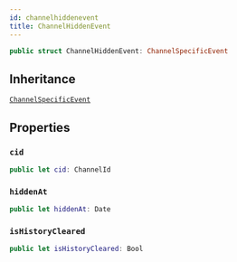 ```yaml
---
id: channelhiddenevent 
title: ChannelHiddenEvent
--- 
```


``` swift
public struct ChannelHiddenEvent: ChannelSpecificEvent 
```

## Inheritance

[`ChannelSpecificEvent`](ChannelSpecificEvent)

## Properties

### `cid`

``` swift
public let cid: ChannelId
```

### `hiddenAt`

``` swift
public let hiddenAt: Date
```

### `isHistoryCleared`

``` swift
public let isHistoryCleared: Bool
```
